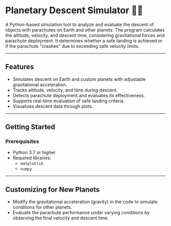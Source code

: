 # Planetary Descent Simulator 🚀🌌

A Python-based simulation tool to analyze and evaluate the descent of objects with parachutes on Earth and other planets. The program calculates the altitude, velocity, and descent time, considering gravitational forces and parachute deployment. It determines whether a safe landing is achieved or if the parachute "crashes" due to exceeding safe velocity limits.

---

## Features

- Simulates descent on Earth and custom planets with adjustable gravitational acceleration.
- Tracks altitude, velocity, and time during descent.
- Detects parachute deployment and evaluates its effectiveness.
- Supports real-time evaluation of safe landing criteria.
- Visualizes descent data through plots.

---

## Getting Started

### Prerequisites
- Python 3.7 or higher
- Required libraries:
  - `matplotlib`
  - `numpy`

---

## Customizing for New Planets

- Modify the gravitational acceleration (gravity) in the code to simulate conditions for other planets.
- Evaluate the parachute performance under varying conditions by observing the final velocity and descent time.

